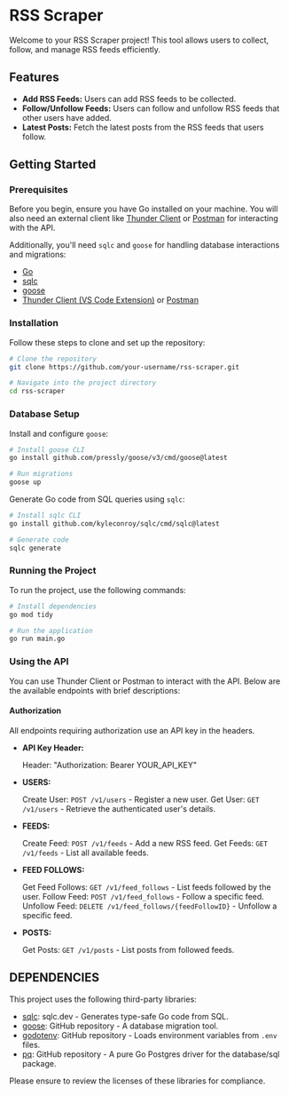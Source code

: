 # RSS Scraper

Welcome to your RSS Scraper project! This tool allows users to collect, follow, and manage RSS feeds efficiently.

## Features

- **Add RSS Feeds:** Users can add RSS feeds to be collected.
- **Follow/Unfollow Feeds:** Users can follow and unfollow RSS feeds that other users have added.
- **Latest Posts:** Fetch the latest posts from the RSS feeds that users follow.

## Getting Started

### Prerequisites

Before you begin, ensure you have Go installed on your machine. You will also need an external client like [Thunder Client](https://www.thunderclient.io/) or [Postman](https://www.postman.com/) for interacting with the API.

Additionally, you'll need `sqlc` and `goose` for handling database interactions and migrations:

- [Go](https://golang.org/doc/install)
- [sqlc](https://sqlc.dev/)
- [goose](https://github.com/pressly/goose)
- [Thunder Client (VS Code Extension)](https://www.thunderclient.io/) or [Postman](https://www.postman.com/)

### Installation

Follow these steps to clone and set up the repository:

```bash
# Clone the repository
git clone https://github.com/your-username/rss-scraper.git

# Navigate into the project directory
cd rss-scraper
```
### Database Setup
Install and configure `goose`:

```bash
# Install goose CLI
go install github.com/pressly/goose/v3/cmd/goose@latest

# Run migrations
goose up
```
Generate Go code from SQL queries using `sqlc`:

```bash
# Install sqlc CLI
go install github.com/kyleconroy/sqlc/cmd/sqlc@latest

# Generate code
sqlc generate
```
### Running the Project
To run the project, use the following commands:
```bash
# Install dependencies
go mod tidy

# Run the application
go run main.go
```
### Using the API

You can use Thunder Client or Postman to interact with the API. Below are the available endpoints with brief descriptions:

#### Authorization

All endpoints requiring authorization use an API key in the headers.

- **API Key Header:**

  Header: "Authorization: Bearer YOUR_API_KEY"
- **USERS:**

  Create User: `POST /v1/users` - Register a new user.
  Get User: `GET /v1/users` - Retrieve the authenticated user's details.
- **FEEDS:**

  Create Feed: `POST /v1/feeds` - Add a new RSS feed.
  Get Feeds: `GET /v1/feeds` - List all available feeds.

- **FEED FOLLOWS:**

  Get Feed Follows: `GET /v1/feed_follows` - List feeds followed by the user.
  Follow Feed: `POST /v1/feed_follows` - Follow a specific feed.
  Unfollow Feed: `DELETE /v1/feed_follows/{feedFollowID}` - Unfollow a specific feed.
- **POSTS:**

   Get Posts: `GET /v1/posts` - List posts from followed feeds.

## DEPENDENCIES
This project uses the following third-party libraries:

- [sqlc](https://sqlc.dev/): sqlc.dev - Generates type-safe Go code from SQL.
- [goose](https://github.com/pressly/goose): GitHub repository - A database migration tool.
- [godotenv](https://github.com/joho/godotenv): GitHub repository - Loads environment variables from `.env` files.
- [pq](https://github.com/lib/pq): GitHub repository - A pure Go Postgres driver for the database/sql package.

Please ensure to review the licenses of these libraries for compliance.
